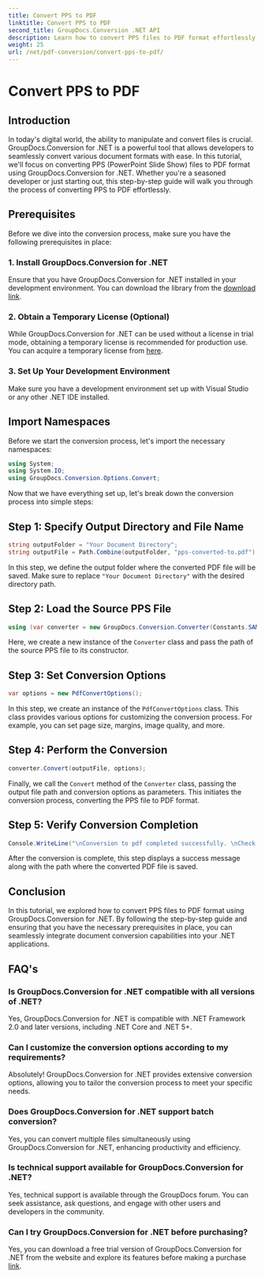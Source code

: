 ```yaml
---
title: Convert PPS to PDF
linktitle: Convert PPS to PDF
second_title: GroupDocs.Conversion .NET API
description: Learn how to convert PPS files to PDF format effortlessly using GroupDocs.Conversion for .NET. Follow our step-by-step guide for seamless integration.
weight: 25
url: /net/pdf-conversion/convert-pps-to-pdf/
---
```


# Convert PPS to PDF

## Introduction
In today's digital world, the ability to manipulate and convert files is crucial. GroupDocs.Conversion for .NET is a powerful tool that allows developers to seamlessly convert various document formats with ease. In this tutorial, we'll focus on converting PPS (PowerPoint Slide Show) files to PDF format using GroupDocs.Conversion for .NET. Whether you're a seasoned developer or just starting out, this step-by-step guide will walk you through the process of converting PPS to PDF effortlessly.
## Prerequisites
Before we dive into the conversion process, make sure you have the following prerequisites in place:
### 1. Install GroupDocs.Conversion for .NET
Ensure that you have GroupDocs.Conversion for .NET installed in your development environment. You can download the library from the [download link](https://releases.groupdocs.com/conversion/net/).
### 2. Obtain a Temporary License (Optional)
While GroupDocs.Conversion for .NET can be used without a license in trial mode, obtaining a temporary license is recommended for production use. You can acquire a temporary license from [here](https://purchase.groupdocs.com/temporary-license/).
### 3. Set Up Your Development Environment
Make sure you have a development environment set up with Visual Studio or any other .NET IDE installed.

## Import Namespaces
Before we start the conversion process, let's import the necessary namespaces:
```csharp
using System;
using System.IO;
using GroupDocs.Conversion.Options.Convert;
```

Now that we have everything set up, let's break down the conversion process into simple steps:
## Step 1: Specify Output Directory and File Name
```csharp
string outputFolder = "Your Document Directory";
string outputFile = Path.Combine(outputFolder, "pps-converted-to.pdf");
```
In this step, we define the output folder where the converted PDF file will be saved. Make sure to replace `"Your Document Directory"` with the desired directory path.
## Step 2: Load the Source PPS File
```csharp
using (var converter = new GroupDocs.Conversion.Converter(Constants.SAMPLE_PPS))
```
Here, we create a new instance of the `Converter` class and pass the path of the source PPS file to its constructor.
## Step 3: Set Conversion Options
```csharp
var options = new PdfConvertOptions();
```
In this step, we create an instance of the `PdfConvertOptions` class. This class provides various options for customizing the conversion process. For example, you can set page size, margins, image quality, and more.
## Step 4: Perform the Conversion
```csharp
converter.Convert(outputFile, options);
```
Finally, we call the `Convert` method of the `Converter` class, passing the output file path and conversion options as parameters. This initiates the conversion process, converting the PPS file to PDF format.
## Step 5: Verify Conversion Completion
```csharp
Console.WriteLine("\nConversion to pdf completed successfully. \nCheck output in {0}", outputFolder);
```
After the conversion is complete, this step displays a success message along with the path where the converted PDF file is saved.

## Conclusion
In this tutorial, we explored how to convert PPS files to PDF format using GroupDocs.Conversion for .NET. By following the step-by-step guide and ensuring that you have the necessary prerequisites in place, you can seamlessly integrate document conversion capabilities into your .NET applications.
## FAQ's
### Is GroupDocs.Conversion for .NET compatible with all versions of .NET?
Yes, GroupDocs.Conversion for .NET is compatible with .NET Framework 2.0 and later versions, including .NET Core and .NET 5+.
### Can I customize the conversion options according to my requirements?
Absolutely! GroupDocs.Conversion for .NET provides extensive conversion options, allowing you to tailor the conversion process to meet your specific needs.
### Does GroupDocs.Conversion for .NET support batch conversion?
Yes, you can convert multiple files simultaneously using GroupDocs.Conversion for .NET, enhancing productivity and efficiency.
### Is technical support available for GroupDocs.Conversion for .NET?
Yes, technical support is available through the GroupDocs forum. You can seek assistance, ask questions, and engage with other users and developers in the community.
### Can I try GroupDocs.Conversion for .NET before purchasing?
Yes, you can download a free trial version of GroupDocs.Conversion for .NET from the website and explore its features before making a purchase [link](https://releases.groupdocs.com/).
